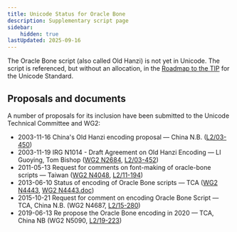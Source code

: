 ```yaml
---
title: Unicode Status for Oracle Bone
description: Supplementary script page
sidebar:
    hidden: true
lastUpdated: 2025-09-16
---
```


The Oracle Bone script (also called Old Hanzi) is not yet in Unicode. The script is referenced, but without an allocation, in the [Roadmap to the TIP](http://www.unicode.org/roadmaps/tip/) for the Unicode Standard.

## Proposals and documents

A number of proposals for its inclusion have been submitted to the Unicode Technical Committee and WG2:
- 2003-11-16 China's Old Hanzi encoding proposal — China N.B. ([L2/03-450](http://www.unicode.org/cgi-bin/GetMatchingDocs.pl?L2/03-450))
- 2003-11-19 IRG N1014 - Draft Agreement on Old Hanzi Encoding — LI Guoying, Tom Bishop ([WG2 N2684](https://www.unicode.org/wg2/docs/n2684.pdf), [L2/03-452](http://www.unicode.org/cgi-bin/GetMatchingDocs.pl?L2/03-452))
- 2011-05-13 Request for comments on font-making of oracle-bone scripts — Taiwan ([WG2 N4048](https://www.unicode.org/wg2/docs/n4048.pdf),  [L2/11-194](http://www.unicode.org/cgi-bin/GetMatchingDocs.pl?L2/11-194))
- 2013-06-10 Status of encoding of Oracle Bone scripts — TCA ([WG2 N4443](https://www.unicode.org/wg2/docs/n4443.pdf), [WG2 N4443.doc](https://www.unicode.org/wg2/docs/n4443.doc))
- 2015-10-21 Request for comment on encoding Oracle Bone Script — TCA, China N.B. (WG2 N4687, [L2/15-280](http://www.unicode.org/cgi-bin/GetMatchingDocs.pl?L2/15-280))
- 2019-06-13 Re propose the Oracle Bone encoding in 2020 — TCA, China NB (WG2 N5090, [L2/19-223](http://www.unicode.org/cgi-bin/GetMatchingDocs.pl?L2/19-223))
